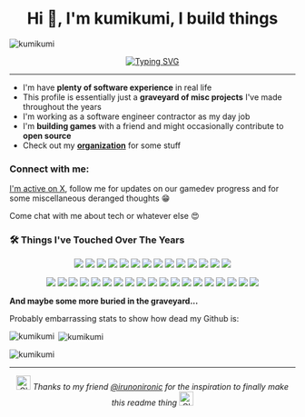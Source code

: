 <h1 align="center">Hi 👋, I'm kumikumi, I build things</h1>

<p align="left"> <img src="https://komarev.com/ghpvc/?username=kumikumi&label=Profile%20views&color=0e75b6&style=flat" alt="kumikumi" /> </p>

<div align="center">
  
  <!-- Typing Animation -->
  [![Typing SVG](https://readme-typing-svg.demolab.com/?font=Fira+CodFira+Code&size=24&duration=3000&pause=1000&color=00D8FF&center=true&vCenter=true&width=600&lines=Software+Engineer+%7C+Game+Developer;Welcome+to+my+code+graveyard;Years+of+experiments+%26+side+projects;Still+building%2C+still+breaking+things)](https://git.io/typing-svg)
  
</div>

---

- I'm have **plenty of software experience** in real life
- This profile is essentially just a **graveyard of misc projects** I've made throughout the years
- I'm working as a software engineer contractor as my day job
- I'm **building games** with a friend and might occasionally contribute to **open source**
- Check out my [**organization**](https://github.com/ankkala) for some stuff

<h3 align="left">Connect with me:</h3>

[I'm active on X](https://x.com/ankkala), follow me for updates on our gamedev progress and for some miscellaneous deranged thoughts 😁

Come chat with me about tech or whatever else 😍

<h3 align="left">🛠️ Things I've Touched Over The Years</h3>

<p align="center">
  <img src="https://img.shields.io/badge/TypeScript-3178C6?style=for-the-badge&logo=typescript&logoColor=white"/>
  <img src="https://img.shields.io/badge/JavaScript-F7DF1E?style=for-the-badge&logo=javascript&logoColor=black"/>
  <img src="https://img.shields.io/badge/React-20232A?style=for-the-badge&logo=react&logoColor=61DAFB"/>
  <img src="https://img.shields.io/badge/Angular-DD0031?style=for-the-badge&logo=angular&logoColor=white"/>
  <img src="https://img.shields.io/badge/Bun-000000?style=for-the-badge&logo=bun&logoColor=white"/>
  <img src="https://img.shields.io/badge/Java-007396?style=for-the-badge&logo=java&logoColor=white"/>
  <img src="https://img.shields.io/badge/C-00599C?style=for-the-badge&logo=c&logoColor=white"/>
  <img src="https://img.shields.io/badge/Odin-CC0F35?style=for-the-badge&logoColor=white"/>
  <img src="https://img.shields.io/badge/Rust-000000?style=for-the-badge&logo=rust&logoColor=white"/>
  <img src="https://img.shields.io/badge/Zig-F7A41D?style=for-the-badge&logo=zig&logoColor=white"/>
  <img src="https://img.shields.io/badge/Python-3776AB?style=for-the-badge&logo=python&logoColor=white"/>
  <img src="https://img.shields.io/badge/PHP-777BB4?style=for-the-badge&logo=php&logoColor=white"/>
  <img src="https://img.shields.io/badge/C%23-239120?style=for-the-badge&logo=c-sharp&logoColor=white"/>
  <img src="https://img.shields.io/badge/Swift-FA7343?style=for-the-badge&logo=swift&logoColor=white"/>
</p>

<p align="center">
  <img src="https://img.shields.io/badge/Godot-478CBF?style=for-the-badge&logo=godot-engine&logoColor=white"/>
  <img src="https://img.shields.io/badge/SDL-000000?style=for-the-badge&logo=SDL&logoColor=white"/>
  <img src="https://img.shields.io/badge/Raylib-000000?style=for-the-badge&logoColor=white"/>
  <img src="https://img.shields.io/badge/Linux-FCC624?style=for-the-badge&logo=linux&logoColor=black"/>
  <img src="https://img.shields.io/badge/Nix-5277C3?style=for-the-badge&logo=nixos&logoColor=white"/>
  <img src="https://img.shields.io/badge/SQL-336791?style=for-the-badge&logo=postgresql&logoColor=white"/>
  <img src="https://img.shields.io/badge/NoSQL-47A248?style=for-the-badge&logo=mongodb&logoColor=white"/>
  <img src="https://img.shields.io/badge/Servers-0078D7?style=for-the-badge&logo=server-fault&logoColor=white"/>
  <img src="https://img.shields.io/badge/Serverless-F7DF1E?style=for-the-badge&logo=serverless&logoColor=black"/>
  <img src="https://img.shields.io/badge/AWS-232F3E?style=for-the-badge&logo=amazon-aws&logoColor=white"/>
  <img src="https://img.shields.io/badge/Google%20Cloud-4285F4?style=for-the-badge&logo=google-cloud&logoColor=white"/>
  <img src="https://img.shields.io/badge/Android-3DDC84?style=for-the-badge&logo=android&logoColor=white"/>
  <img src="https://img.shields.io/badge/iOS-000000?style=for-the-badge&logo=apple&logoColor=white"/>
  <img src="https://img.shields.io/badge/LibGDX-FF0000?style=for-the-badge&logo=java&logoColor=white"/>
  <img src="https://img.shields.io/badge/Unity-100000?style=for-the-badge&logo=unity&logoColor=white"/>
  <img src="https://img.shields.io/badge/Three.js-000000?style=for-the-badge&logo=three.js&logoColor=white"/>
  <img src="https://img.shields.io/badge/WebGL-990000?style=for-the-badge&logo=webgl&logoColor=white"/>
  <img src="https://img.shields.io/badge/LAMP-85BB65?style=for-the-badge&logo=linux&logoColor=white"/>
  <img src="https://img.shields.io/badge/Docker-2496ED?style=for-the-badge&logo=docker&logoColor=white"/>
</p>

**And maybe some more buried in the graveyard...**

Probably embarrassing stats to show how dead my Github is:

<p><img align="left" src="https://github-readme-stats.vercel.app/api/top-langs?username=kumikumi&show_icons=true&locale=en&layout=compact" alt="kumikumi" /></p>

<p>&nbsp;<img align="center" src="https://github-readme-stats.vercel.app/api?username=kumikumi&show_icons=true&locale=en" alt="kumikumi" /></p>

<p><img align="center" src="https://github-readme-streak-stats.herokuapp.com/?user=kumikumi&" alt="kumikumi" /></p>

---

<div align="center">
  <img src="https://raw.githubusercontent.com/Tarikul-Islam-Anik/Animated-Fluent-Emojis/master/Emojis/Travel%20and%20places/Glowing%20Star.png" alt="Glowing Star" width="25" height="25" />
  <em>Thanks to my friend <a href="https://github.com/irunonironic" target="_blank">@irunonironic</a> for the inspiration to finally make this readme thing</em>
  <img src="https://raw.githubusercontent.com/Tarikul-Islam-Anik/Animated-Fluent-Emojis/master/Emojis/Travel%20and%20places/Glowing%20Star.png" alt="Glowing Star" width="25" height="25" />
</div>
